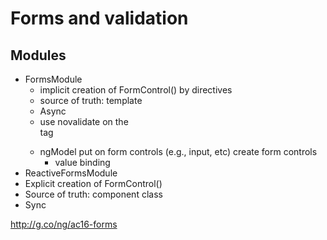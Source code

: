 # Forms and validation

## Modules
* FormsModule
  * implicit creation of FormControl() by directives
  * source of truth: template
  * Async
  * use novalidate on the <form> tag
  * ngModel put on form controls (e.g., input, etc) create form controls
    * value binding
* ReactiveFormsModule
* Explicit creation of FormControl()
* Source of truth: component class
* Sync

http://g.co/ng/ac16-forms